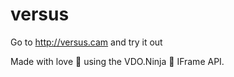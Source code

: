 # versus
Go to http://versus.cam and try it out


Made with love 💖 using the VDO.Ninja 🥷 IFrame API.
